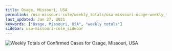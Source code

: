 ```yaml
---
title: Osage, Missouri, USA
permalink: /usa-missouri-cole/weekly_totals/usa-missouri-osage-weekly_totals.html
last_updated: Jan 27, 2021
keywords: ["Osage, Missouri, USA", "weekly totals"]
sidebar: usa-missouri-cole_sidebar
---
```


![Weekly Totals of Confirmed Cases for Osage, Missouri, USA](/covid_tracker/images/graphs/usa-missouri-osage-weekly_totals_graph.png)
